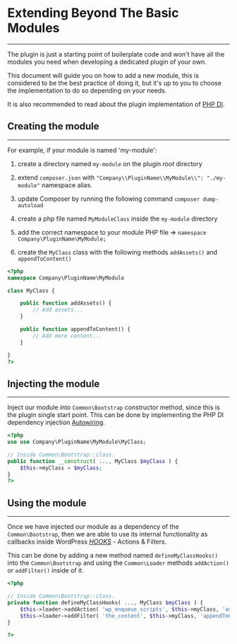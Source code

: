 # Extending Beyond The Basic Modules
- - - -

The plugin is just a starting point of boilerplate code and won't have all the modules you need when developing a dedicated plugin of your own.

This document will guide you on how to add a new module, this is considered to be the best practice of doing it,
but it's up to you to choose the implementation to do so depending on your needs.

It is also recommended to read about the plugin implementation of [PHP DI](php-di.md).

### 
## Creating the module
- - - -

For example, if your module is named 'my-module':

1. create a directory named `my-module` on the plugin _root_ directory

2. extend `composer.json` with `"Company\\PluginName\\MyModule\\": "./my-module"` namespace alias.

3. update Composer by running the following command `composer dump-autoload`

4. create a php file named `MyModuleClass` inside the `my-module` directory

5. add the correct namespace to your module PHP file => `namespace Company\PluginName\MyModule;`

6. create the `MyClass` class with the following methods `addAssets()` and `appendToContent()`  
 
```PHP
<?php
namespace Company\PluginName\MyModule

class MyClass {

	public function addAssets() {
		// Add assets...
	}

	public function appendToContent() {
		// Add more content...
	}

}
?>
```
### 
## Injecting the module
- - - -

Inject our module into `Common\Bootstrap` constructor method, since this is the plugin single start point. This can be done by implementing the PHP DI dependency injection [Autowiring](http://php-di.org/doc/autowiring.html).
 
```PHP
<?php
use use Company\PluginName\MyModule\MyClass;

// Inside Common\Bootstrap::class.
public function __construct( ..., MyClass $myClass ) {
	$this->myClass = $myClass;
}
?>
```

### 
## Using the module
- - - -

Once we have injected our module as a dependency of the `Common\Bootstrap`, then we are able to use its internal functionality as callbacks inside WordPress [_HOOKS_](https://developer.wordpress.org/plugins/hooks/) - Actions & Filters.   

This can be done by adding a new method named `defineMyClassHooks()` into the `Common\Bootstrap` and using the `Common\Loader` methods `addAction()` or `addFilter()` inside of it.
 
```PHP
<?php

// Inside Common\Bootstrap::class.
private function defineMyClassHooks( ..., MyClass $myClass ) {
	$this->loader->addAction( 'wp_enqueue_scripts', $this->myClass, 'addAssets' );
	$this->loader->addFilter( 'the_content', $this->myClass, 'appendToContent' );
}

?>
```
